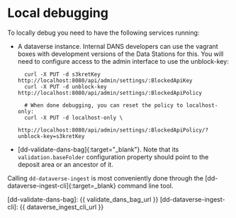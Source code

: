 Local debugging
===============

To locally debug you need to have the following services running:

* A dataverse instance. Internal DANS developers can use the vagrant boxes with development versions of the Data Stations for this. You will need to configure
  access to the admin interface to use the unblock-key:

        curl -X PUT -d s3kretKey http://localhost:8080/api/admin/settings/:BlockedApiKey
        curl -X PUT -d unblock-key http://localhost:8080/api/admin/settings/:BlockedApiPolicy

        # When done debugging, you can reset the policy to localhost-only:
        curl -X PUT -d localhost-only \
              http://localhost:8080/api/admin/settings/:BlockedApiPolicy/?unblock-key=s3kretKey

* [dd-validate-dans-bag]{:target="_blank"}. Note that its `validation.baseFolder` configuration property should point to the deposit area or an ancestor of it.

Calling `dd-dataverse-ingest` is most conveniently done through the [dd-dataverse-ingest-cli]{:target=_blank} command line tool.



[dd-validate-dans-bag]: {{ validate_dans_bag_url }}
[dd-dataverse-ingest-cli]: {{ dataverse_ingest_cli_url }}